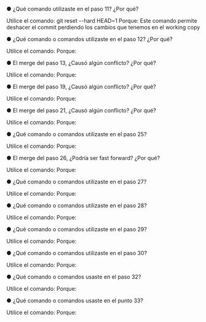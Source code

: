 ● ¿Qué comando utilizaste en el paso 11? ¿Por qué?

Utilice el comando: git reset --hard HEAD~1
Porque: Este comando permite deshacer el commit perdiendo los cambios que tenemos en el working copy

● ¿Qué comando o comandos utilizaste en el paso 12? ¿Por qué?

Utilice el comando: 
Porque: 

● El merge del paso 13, ¿Causó algún conflicto? ¿Por qué?

Utilice el comando: 
Porque: 

● El merge del paso 19, ¿Causó algún conflicto? ¿Por qué?

Utilice el comando: 
Porque: 

● El merge del paso 21, ¿Causó algún conflicto? ¿Por qué?

Utilice el comando: 
Porque: 

● ¿Qué comando o comandos utilizaste en el paso 25?

Utilice el comando: 
Porque: 

● El merge del paso 26, ¿Podría ser fast forward? ¿Por qué?

Utilice el comando: 
Porque: 

● ¿Qué comando o comandos utilizaste en el paso 27?

Utilice el comando: 
Porque: 

● ¿Qué comando o comandos utilizaste en el paso 28?

Utilice el comando: 
Porque: 

● ¿Qué comando o comandos utilizaste en el paso 29?

Utilice el comando: 
Porque: 

● ¿Qué comando o comandos utilizaste en el paso 30?

Utilice el comando: 
Porque: 

● ¿Qué comando o comandos usaste en el paso 32?

Utilice el comando: 
Porque: 

● ¿Qué comando o comandos usaste en el punto 33?

Utilice el comando:
Porque: 
